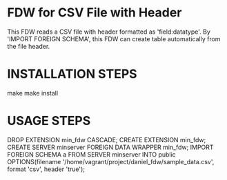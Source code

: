 # FDW for CSV File with Header

This FDW reads a CSV file with header formatted as 'field:datatype'. 
By 'IMPORT FOREIGN SCHEMA', this FDW can create table automatically from the file header.


# INSTALLATION STEPS #

make 
make install


# USAGE STEPS #

DROP EXTENSION min_fdw CASCADE; 
CREATE EXTENSION min_fdw; 
CREATE SERVER minserver FOREIGN DATA WRAPPER min_fdw; 
IMPORT FOREIGN SCHEMA a FROM SERVER minserver INTO public OPTIONS(filename '/home/vagrant/project/daniel_fdw/sample_data.csv', format 'csv', header 'true');
